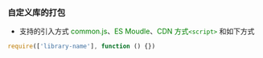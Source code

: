 ### 自定义库的打包

- 支持的引入方式
  <font style='color:green;'>common.js</font>、<font style='color:green;'>ES Moudle</font>、<font style='color:green;'>CDN 方式`<script>`</font>
  和如下方式

```javascript
require(['library-name'], function () {})
```
